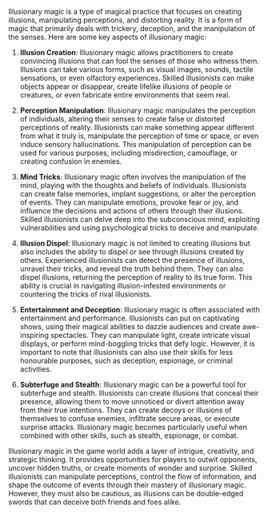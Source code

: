 Illusionary magic is a type of magical practice that focuses on creating illusions, manipulating perceptions, and distorting reality. It is a form of magic that primarily deals with trickery, deception, and the manipulation of the senses. Here are some key aspects of illusionary magic:

1. **Illusion Creation**: Illusionary magic allows practitioners to create convincing illusions that can fool the senses of those who witness them. Illusions can take various forms, such as visual images, sounds, tactile sensations, or even olfactory experiences. Skilled illusionists can make objects appear or disappear, create lifelike illusions of people or creatures, or even fabricate entire environments that seem real.

2. **Perception Manipulation**: Illusionary magic manipulates the perception of individuals, altering their senses to create false or distorted perceptions of reality. Illusionists can make something appear different from what it truly is, manipulate the perception of time or space, or even induce sensory hallucinations. This manipulation of perception can be used for various purposes, including misdirection, camouflage, or creating confusion in enemies.

3. **Mind Tricks**: Illusionary magic often involves the manipulation of the mind, playing with the thoughts and beliefs of individuals. Illusionists can create false memories, implant suggestions, or alter the perception of events. They can manipulate emotions, provoke fear or joy, and influence the decisions and actions of others through their illusions. Skilled illusionists can delve deep into the subconscious mind, exploiting vulnerabilities and using psychological tricks to deceive and manipulate.

4. **Illusion Dispel**: Illusionary magic is not limited to creating illusions but also includes the ability to dispel or see through illusions created by others. Experienced illusionists can detect the presence of illusions, unravel their tricks, and reveal the truth behind them. They can also dispel illusions, returning the perception of reality to its true form. This ability is crucial in navigating illusion-infested environments or countering the tricks of rival illusionists.

5. **Entertainment and Deception**: Illusionary magic is often associated with entertainment and performance. Illusionists can put on captivating shows, using their magical abilities to dazzle audiences and create awe-inspiring spectacles. They can manipulate light, create intricate visual displays, or perform mind-boggling tricks that defy logic. However, it is important to note that illusionists can also use their skills for less honourable purposes, such as deception, espionage, or criminal activities.

6. **Subterfuge and Stealth**: Illusionary magic can be a powerful tool for subterfuge and stealth. Illusionists can create illusions that conceal their presence, allowing them to move unnoticed or divert attention away from their true intentions. They can create decoys or illusions of themselves to confuse enemies, infiltrate secure areas, or execute surprise attacks. Illusionary magic becomes particularly useful when combined with other skills, such as stealth, espionage, or combat.

Illusionary magic in the game world adds a layer of intrigue, creativity, and strategic thinking. It provides opportunities for players to outwit opponents, uncover hidden truths, or create moments of wonder and surprise. Skilled illusionists can manipulate perceptions, control the flow of information, and shape the outcome of events through their mastery of illusionary magic. However, they must also be cautious, as illusions can be double-edged swords that can deceive both friends and foes alike.